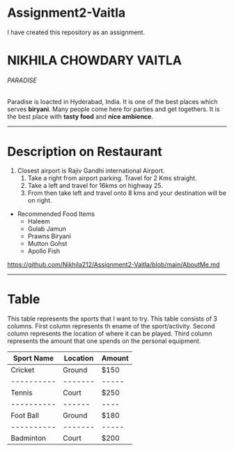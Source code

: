 # Assignment2-Vaitla
I have created this repository as an assignment.
# NIKHILA CHOWDARY VAITLA
###### PARADISE
Paradise is loacted in Hyderabad, India. It is one of the best places which serves **biryani**. Many people come here for parties and get togethers. It is the best place with **tasty food** and **nice ambience**.

***
# Description on Restaurant    
1. Closest airport is Rajiv Gandhi international Airport.
     1. Take a right from airport parking. Travel for 2 Kms straight.
     2. Take a left and travel for 16kms on highway 25.
     3. From then take left and travel onto 8 kms and your destination will be on right.
* Recommended Food Items    
    * Haleem
    * Gulab Jamun
    * Prawns Biryani
    * Mutton Gohst
    * Apollo Fish

<https://github.com/Nikhila212/Assignment2-Vaitla/blob/main/AboutMe.md>

***
# Table
This table represents the sports that I want to try. This table consists of 3 columns. First column represents th ename of the sport/activity. Second column represents the location of where it can be played. Third column represents the amount that one spends on the personal equipment. 

| Sport Name | Location | Amount |
| ---------- |  ------  | ----- |
|  Cricket   |  Ground  | $150  |
| ---------- |  ------- | ----- |
|   Tennis   |  Court   | $250  |
| ---------- |  ------  | ----  |
| Foot Ball  |  Ground  | $180  |
| ---------- |  ------- | ----- |
| Badminton  |  Court   | $200  |

    